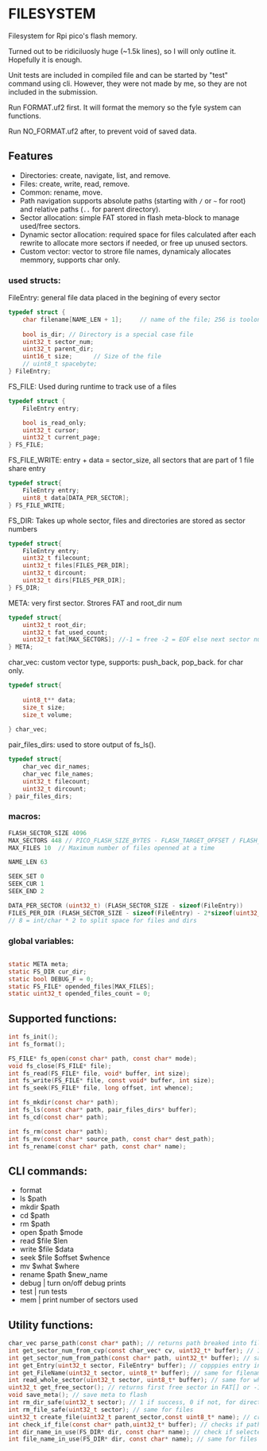 
# FILESYSTEM

Filesystem for Rpi pico's flash memory.

Turned out to be ridiciluosly huge (~1.5k lines), so I will only outline it. Hopefully it is enough.

Unit tests are included in compiled file and can be started by "test" command using cli.
However, they were not made by me, so they are not included in the submission.

Run FORMAT.uf2 first. It will format the memory so the fyle system can functions.

Run NO_FORMAT.uf2 after, to prevent void of saved data.

## Features

- Directories: create, navigate, list, and remove.
- Files: create, write, read, remove.
- Common: rename, move.
- Path navigation supports absolute paths (starting with `/` or `~` for root) and relative paths (`..` for parent directory).
- Sector allocation: simple FAT stored in flash meta-block to manage used/free sectors.
- Dynamic sector allocation: required space for files calculated after each rewrite to allocate more sectors if needed, or free up unused sectors.
- Custom vector: vector to strore file names, dynamicaly allocates memmory, supports char only.

### used structs:

FileEntry: general file data placed in the begining of every sector
```c
typedef struct {
    char filename[NAME_LEN + 1];     // name of the file; 256 is toolong
    
    bool is_dir; // Directory is a special case file
    uint32_t sector_num;
    uint32_t parent_dir; 
    uint16_t size;      // Size of the file
    // uint8_t spacebyte;
} FileEntry;
```

FS_FILE: Used during runtime to track use of a files
```c
typedef struct {
    FileEntry entry; 

    bool is_read_only;
    uint32_t cursor;
    uint32_t current_page;
} FS_FILE;
```

FS_FILE_WRITE: entry + data = sector_size, all sectors that are part of 1 file share entry
```c
typedef struct{
    FileEntry entry;
    uint8_t data[DATA_PER_SECTOR];
} FS_FILE_WRITE;
```


FS_DIR: Takes up whole sector, files and directories are stored as sector numbers
```c
typedef struct{
    FileEntry entry;
    uint32_t filecount;
    uint32_t files[FILES_PER_DIR]; 
    uint32_t dircount;
    uint32_t dirs[FILES_PER_DIR];
} FS_DIR;
```

META: very first sector. Strores FAT and root_dir num
```c
typedef struct{
    uint32_t root_dir;
    uint32_t fat_used_count;
    uint32_t fat[MAX_SECTORS]; //-1 = free -2 = EOF else next sector num;
} META;
```


char_vec: custom vector type, supports: push_back, pop_back. for char only.
```c
typedef struct{
    
    uint8_t** data;
    size_t size;
    size_t volume;
    
} char_vec;
```


pair_files_dirs: used to store output of fs_ls().
```c
typedef struct{
    char_vec dir_names;
    char_vec file_names;
    uint32_t filecount;
    uint32_t dircount;
} pair_files_dirs;
```

### macros:
```c
FLASH_SECTOR_SIZE 4096
MAX_SECTORS 448 // PICO_FLASH_SIZE_BYTES - FLASH_TARGET_OFFSET / FLASH_SECTOR_SIZE
MAX_FILES 10  // Maximum number of files openned at a time

NAME_LEN 63

SEEK_SET 0
SEEK_CUR 1
SEEK_END 2

DATA_PER_SECTOR (uint32_t) (FLASH_SECTOR_SIZE - sizeof(FileEntry)) 
FILES_PER_DIR (FLASH_SECTOR_SIZE - sizeof(FileEntry) - 2*sizeof(uint32_t)) / 8
// 8 = int/char * 2 to split space for files and dirs
```

### global variables:
```c

static META meta;
static FS_DIR cur_dir;
static bool DEBUG_F = 0;
static FS_FILE* opended_files[MAX_FILES];
static uint32_t opended_files_count = 0;

```


## Supported functions:

```c
int fs_init();
int fs_format();

FS_FILE* fs_open(const char* path, const char* mode);
void fs_close(FS_FILE* file);
int fs_read(FS_FILE* file, void* buffer, int size);
int fs_write(FS_FILE* file, const void* buffer, int size);
int fs_seek(FS_FILE* file, long offset, int whence);

int fs_mkdir(const char* path);
int fs_ls(const char* path, pair_files_dirs* buffer);
int fs_cd(const char* path);

int fs_rm(const char* path);
int fs_mv(const char* source_path, const char* dest_path);
int fs_rename(const char* path, const char* name);

```

## CLI commands:

* format
* ls $path
* mkdir $path
* cd $path
* rm $path
* open $path $mode
* read $file $len
* write $file $data
* seek $file $offset $whence
* mv $what $where
* rename $path $new_name
* debug  | turn on/off debug prints
* test  | run tests
* mem   | print number of sectors used

## Utility functions:
```c
char_vec parse_path(const char* path); // returns path breaked into file names
int get_sector_num_from_cvp(const char_vec* cv, uint32_t* buffer); // 1 if success, 0 if not, final sector number goes into buffer
int get_sector_num_from_path(const char* path, uint32_t* buffer); // same but will also parse path
int get_Entry(uint32_t sector, FileEntry* buffer); // copppies entry into buffer
int get_FileName(uint32_t sector, uint8_t* buffer); // same for filename
int read_whole_sector(uint32_t sector, uint8_t* buffer); // same for whole sector
uint32_t get_free_sector(); // returns first free sector in FAT[] or -1 if none
void save_meta(); // save meta to flash
int rm_dir_safe(uint32_t sector); // 1 if success, 0 if not, for directories
int rm_file_safe(uint32_t sector); // same for files
uint32_t create_file(uint32_t parent_sector,const uint8_t* name); // creates emtpy file, returns new file's sector, -1 if not.
int check_if_file(const char* path,uint32_t* buffer); // checks if path ends up on file and puts file's sector into buffer. 1 if succes, 0 if not
int dir_name_in_use(FS_DIR* dir, const char* name); // check if selected directory already has a directory with selected name
int file_name_in_use(FS_DIR* dir, const char* name); // same for files
```